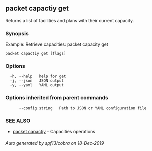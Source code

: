 ## packet capactiy get

Returns a list of facilities and plans with their current capacity.

### Synopsis

Example:
Retrieve capacities:
packet capacity get


```
packet capactiy get [flags]
```

### Options

```
  -h, --help   help for get
  -j, --json   JSON output
  -y, --yaml   YAML output
```

### Options inherited from parent commands

```
      --config string   Path to JSON or YAML configuration file
```

### SEE ALSO

* [packet capactiy](packet_capactiy.md)	 - Capacities operations

###### Auto generated by spf13/cobra on 18-Dec-2019
